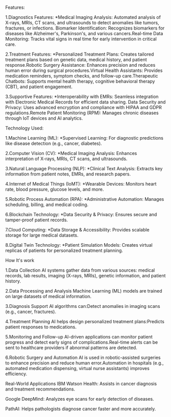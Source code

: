 Features:

 1.Diagnostics Features:
     *Medical Imaging Analysis: Automated analysis of X-rays, MRIs, CT scans, and ultrasounds to detect anomalies like tumors, fractures, or infections. Biomarker Identification: Recognizes biomarkers for diseases like Alzheimer's, Parkinson's, and various cancers.Real-time Data Monitoring: Tracks vital signs in real time for early intervention in critical care.
     
 2.Treatment Features:
    *Personalized Treatment Plans: Creates tailored treatment plans based on genetic data, medical history, and patient response.Robotic Surgery Assistance: Enhances precision and reduces human error during surgical procedures.Virtual Health Assistants: Provides medication reminders, symptom checks, and follow-up care.Therapeutic Chatbots: Supports mental health therapy, cognitive behavioral therapy (CBT), and patient engagement.
    
 3.Supportive Features:
    *Interoperability with EMRs: Seamless integration with Electronic Medical Records for efficient data sharing. Data Security and Privacy: Uses advanced encryption and compliance with HIPAA and GDPR regulations.Remote Patient Monitoring (RPM): Manages chronic diseases through IoT devices and AI analytics.

Technology Used:

  1.Machine Learning (ML):
     *Supervised Learning: For diagnostic predictions like disease detection (e.g., cancer, diabetes).

  2.Computer Vision (CV):
     *Medical Imaging Analysis: Enhances interpretation of X-rays, MRIs, CT scans, and ultrasounds.

  3.Natural Language Processing (NLP):
     *Clinical Text Analysis: Extracts key information from patient notes, EMRs, and research papers.

  4.Internet of Medical Things (IoMT):
     *Wearable Devices: Monitors heart rate, blood pressure, glucose levels, and more.

  5.Robotic Process Automation (RPA):
     *Administrative Automation: Manages scheduling, billing, and medical coding.

  6.Blockchain Technology:
     *Data Security & Privacy: Ensures secure and tamper-proof patient records.

  7.Cloud Computing:
     *Data Storage & Accessibility: Provides scalable storage for large medical datasets.

  8.Digital Twin Technology:
     *Patient Simulation Models: Creates virtual replicas of patients for personalized treatment planning.

How It's work

  1.Data Collection AI systems gather data from various sources: medical records, lab results, imaging (X-rays, MRIs), genetic information, and patient history.

  2.Data Processing and Analysis Machine Learning (ML) models are trained on large datasets of medical information.

  3.Diagnosis Support AI algorithms can:Detect anomalies in imaging scans (e.g., cancer, fractures).

  4.Treatment Planning AI helps design personalized treatment plans:Predicts patient responses to medications.

  5.Monitoring and Follow-up AI-driven applications can monitor patient progress and detect early signs of complications.Real-time alerts can be sent to healthcare providers if abnormal patterns are detected.

  6.Robotic Surgery and Automation AI is used in robotic-assisted surgeries to enhance precision and reduce human error.Automation in hospitals (e.g., automated medication dispensing, virtual nurse assistants) improves efficiency.

Real-World Applications IBM Watson Health: Assists in cancer diagnosis and treatment recommendations.

Google DeepMind: Analyzes eye scans for early detection of diseases.

PathAI: Helps pathologists diagnose cancer faster and more accurately.

